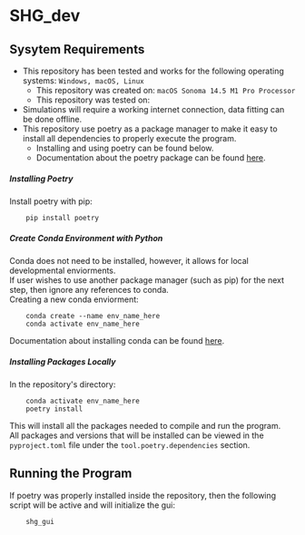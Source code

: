 # SHG_dev
## Sysytem Requirements
- This repository has been tested and works for the following operating systems: `Windows, macOS, Linux`
    - This repository was created on: `macOS Sonoma 14.5 M1 Pro Processor`
    - This repository was tested on: 
- Simulations will require a working internet connection, data fitting can be done offline.
- This repository use poetry as a package manager to make it easy to install all dependencies to properly execute the program. 
    - Installing and using poetry can be found below.
    - Documentation about the poetry package can be found [here](https://www.python-poetry.org).  
##### Installing Poetry  
Install poetry with pip: 
```
    pip install poetry
```
##### Create Conda Environment with Python
Conda does not need to be installed, however, it allows for local developmental enviorments.  
If user wishes to use another package manager (such as pip) for the next step, then ignore any references to conda.  
Creating a new conda enviorment:
```
    conda create --name env_name_here
    conda activate env_name_here
```
Documentation about installing conda can be found [here](https://conda.io/projects/conda/en/latest/user-guide/install/index.html).
##### Installing Packages Locally  
In the repository's directory:
```
    conda activate env_name_here
    poetry install
```
This will install all the packages needed to compile and run the program.  
All packages and versions that will be installed can be viewed in the `pyproject.toml` file under the `tool.poetry.dependencies` section.
## Running the Program  
If poetry was properly installed inside the repository, then the following script will be active and will initialize the gui:
```   
    shg_gui
```
